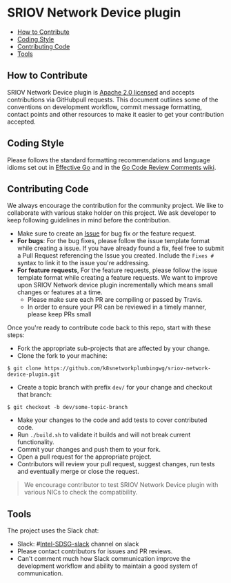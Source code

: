 # SRIOV Network Device plugin

* [How to Contribute](#contributing-code)
* [Coding Style](#contributing-code)
* [Contributing Code](#contributing-code)
* [Tools](#Tools)

## How to Contribute

SRIOV Network Device plugin is [Apache 2.0 licensed](LICENSE) and accepts contributions via GitHubpull requests. This document outlines some of the conventions on development workflow, commit message formatting, contact points and other resources to make it easier to get your contribution accepted.

## Coding Style

Please follows the standard formatting recommendations and language idioms set out in [Effective Go](https://golang.org/doc/effective_go.html) and in the [Go Code Review Comments wiki](https://github.com/golang/go/wiki/CodeReviewComments).

## Contributing Code

We always encourage the contribution for the community project. We like to collaborate with various stake holder on this project. We ask developer to keep following guidelines in mind before the contribution.

* Make sure to create an [Issue](https://github.com/k8snetworkplumbingwg/sriov-network-device-plugin/issues) for bug fix or the feature request.  
* **For bugs**: For the bug fixes, please follow the issue template format while creating a issue.  If you have already found a fix, feel free to submit a Pull Request referencing the Issue you created. Include the `Fixes #` syntax to link it to the issue you're addressing.
* **For feature requests**, For the feature requests, please follow the issue template format while creating a feature requests. We want to improve upon SRIOV Network device plugin incrementally which means small changes or features at a time.
  * Please make sure each PR are compiling or passed by Travis.
  * In order to ensure your PR can be reviewed in a timely manner, please keep PRs small 
 
Once you're ready to contribute code back to this repo, start with these steps:
* Fork the appropriate sub-projects that are affected by your change.
* Clone the fork to your machine:

```
$ git clone https://github.com/k8snetworkplumbingwg/sriov-network-device-plugin.git
```

* Create a topic branch with prefix `dev/` for your change and checkout that branch:

```
$ git checkout -b dev/some-topic-branch
```
* Make your changes to the code and add tests to cover contributed code.
* Run `./build.sh` to validate it builds and will not break current functionality.
* Commit your changes and push them to your fork.
* Open a pull request for the appropriate project.
* Contributors will review your pull request, suggest changes, run tests and eventually merge or close the request.

> We encourage contributor to test SRIOV Network Device plugin with various NICs to check the compatibility.
> 
## Tools
The project uses the Slack chat:
- Slack: #[Intel-SDSG-slack](https://intel-corp.herokuapp.com/) channel on slack
- Please contact contributors for issues and PR reviews.
- Can't comment much how Slack communication improve the development workflow and ability to maintain a good system of communication.